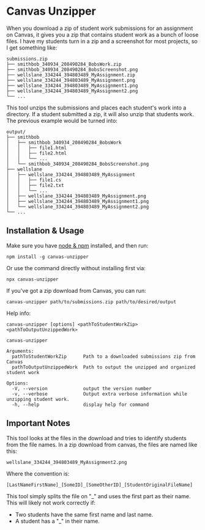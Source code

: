 # Canvas Unzipper

When you download a zip of student work submissions for an assignment on Canvas, it gives you a zip that contains student work as a bunch of loose files. I have my students turn in a zip and a screenshot for most projects, so I get something like:

```
submissions.zip
├── smithbob_340934_208490284_BobsWork.zip
├── smithbob_340934_208490284_BobsScreenshot.png
├── wellslane_334244_394803489_MyAssignment.zip
├── wellslane_334244_394803489_MyAssignment.png
├── wellslane_334244_394803489_MyAssignment1.png
├── wellslane_334244_394803489_MyAssignment2.png
└── ...
```

This tool unzips the submissions and places each student's work into a directory. If a student submitted a zip, it will also unzip that students work. The previous example would be turned into:

```
output/
├── smithbob
│   ├── smithbob_340934_208490284_BobsWork
│   │   ├── file1.html
│   │   ├── file2.html
│   │   └── ...
│   └── smithbob_340934_208490284_BobsScreenshot.png
├── wellslane
│   ├── wellslane_334244_394803489_MyAssignment
│   │   ├── file1.cs
│   │   ├── file2.txt
│   │   └── ...
│   ├── wellslane_334244_394803489_MyAssignment.png
│   ├── wellslane_334244_394803489_MyAssignment1.png
│   └── wellslane_334244_394803489_MyAssignment2.png
└── ...
```

## Installation & Usage

Make sure you have [node & npm](https://nodejs.org/en/) installed, and then run:

```
npm install -g canvas-unzipper
```

Or use the command directly without installing first via:

```
npx canvas-unzipper
```

If you've got a zip download from Canvas, you can run:

```
canvas-unzipper path/to/submissions.zip path/to/desired/output
```

Help info:

```
canvas-unzipper [options] <pathToStudentWorkZip> <pathToOutputUnzippedWork>

canvas-unzipper

Arguments:
  pathToStudentWorkZip      Path to a downloaded submissions zip from Canvas
  pathToOutputUnzippedWork  Path to output the unzipped and organized student work

Options:
  -V, --version             output the version number
  -v, --verbose             Output extra verbose information while unzipping student work.
  -h, --help                display help for command
```

## Important Notes

This tool looks at the files in the download and tries to identify students from the file names. In a zip download from canvas, the files are named like this:

```
wellslane_334244_394803489_MyAssignment2.png
```

Where the convention is:

```
[LastNameFirstName]_[SomeID]_[SomeOtherID]_[StudentOriginalFileName]
```

This tool simply splits the file on "_" and uses the first part as their name. This will likely not work correctly if:

- Two students have the same first name and last name.
- A student has a "_" in their name.
